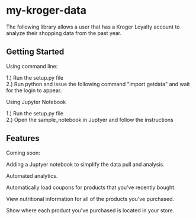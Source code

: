 # my-kroger-data

The following library allows a user that has a Kroger Loyalty account to analyze their shopping data from the past year. 

## Getting Started

Using command line:

1.) Run the setup.py file </br>
2.) Run python and issue the following command "import getdata" and wait for the login to appear. </br>

Using Jupyter Notebook

1.) Run the setup.py file </br>
2.) Open the sample_notebook in Juptyer and follow the instructions </br>


## Features

Coming soon:

Adding a Juptyer notebook to simplify the data pull and analysis. 

Automated analytics. 

Automatically load coupons for products that you've recently bought. 

View nutritional information for all of the products you've purchased. 

Show where each product you've purchased is located in your store. 
